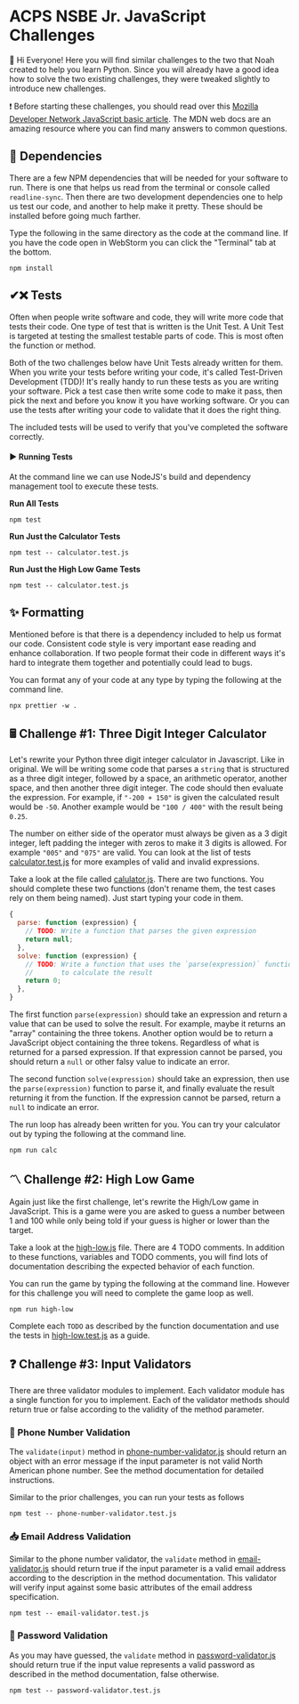 # ACPS NSBE Jr. JavaScript Challenges

👋 Hi Everyone! Here you will find similar challenges to the two that Noah
created to help you learn Python. Since you will already have a good idea how to
solve the two existing challenges, they were tweaked slightly to introduce new
challenges.

❗ Before starting these challenges, you should read over this [Mozilla Developer
Network JavaScript basic article][mdn_js_basics]. The MDN web docs are an
amazing resource where you can find many answers to common questions.

[mdn_js_basics]: https://developer.mozilla.org/en-US/docs/Learn/Getting_started_with_the_web/JavaScript_basics

## 🔰 Dependencies

There are a few NPM dependencies that will be needed for your software to run.
There is one that helps us read from the terminal or console called
`readline-sync`. Then there are two development dependencies one to help us test
our code, and another to help make it pretty. These should be installed before
going much farther.

Type the following in the same directory as the code at the command line. If you
have the code open in WebStorm you can click the "Terminal" tab at the bottom.

```shell script
npm install
```

## ✔❌ Tests

Often when people write software and code, they will write more code that tests
their code. One type of test that is written is the Unit Test. A Unit Test is
targeted at testing the smallest testable parts of code. This is most often the
function or method. 

Both of the two challenges below have Unit Tests already written for them. When
you write your tests before writing your code, it's called Test-Driven 
Development (TDD)! It's really handy to run these tests as you are writing your
software. Pick a test case then write some code to make it pass, then pick the
next and before you know it you have working software. Or you can use the tests
after writing your code to validate that it does the right thing.

The included tests will be used to verify that you've completed the software 
correctly.

#### ▶ Running Tests

At the command line we can use NodeJS's build and dependency management tool to
execute these tests.

**Run All Tests**

```shell script
npm test
```

**Run Just the Calculator Tests**

```shell script
npm test -- calculator.test.js
```

**Run Just the High Low Game Tests**

```shell script
npm test -- calculator.test.js
```

## ✨ Formatting

Mentioned before is that there is a dependency included to help us format our
code. Consistent code style is very important ease reading and enhance
collaboration. If two people format their code in different ways it's hard to 
integrate them together and potentially could lead to bugs.

You can format any of your code at any type by typing the following at the
command line.

```shell script
npx prettier -w .
```

## 🖩 Challenge #1: Three Digit Integer Calculator

Let's rewrite your Python three digit integer calculator in Javascript. Like in
original. We will be writing some code that parses a `string` that is structured
as a three digit integer, followed by a space, an arithmetic operator, another
space, and then another three digit integer. The code should then evaluate the
expression. For example, if `"-200 + 150"` is given the calculated result would
be `-50`. Another example would be `"100 / 400"` with the result being `0.25`.

The number on either side of the operator must always be given as a 3 digit
integer, left padding the integer with zeros to make it 3 digits is allowed. For
example `"005"` and `"075"` are valid. You can look at the list of tests
[calculator.test.js](calculator.test.js) for more examples of valid and invalid
expressions.

Take a look at the file called [calulator.js](calculator.js). There are two
functions. You should complete these two functions (don't rename them, the test
cases rely on them being named). Just start typing your code in them.

```javascript
{
  parse: function (expression) {
    // TODO: Write a function that parses the given expression
    return null;
  },
  solve: function (expression) {
    // TODO: Write a function that uses the `parse(expression)` function
    //       to calculate the result
    return 0;
  },
}
```

The first function `parse(expression)` should take an expression and return a
value that can be used to solve the result. For example, maybe it returns an
"array" containing the three tokens. Another option would be to return a
JavaScript object containing the three tokens. Regardless of what is
returned for a parsed expression. If that expression cannot be parsed, you
should return a `null` or other falsy value to indicate an error.

The second function `solve(expression)` should take an expression, then use the
`parse(expression)` function to parse it, and finally evaluate the result
returning it from the function. If the expression cannot be parsed, return a
`null` to indicate an error.

The run loop has already been written for you. You can try your calculator out
by typing the following at the command line.

```shell script
npm run calc
```

## 〽️ Challenge #2: High Low Game

Again just like the first challenge, let's rewrite the High/Low game in
JavaScript. This is a game were you are asked to guess a number between 1 and 
100 while only being told if your guess is higher or lower than the target.

Take a look at the [high-low.js](high-low.js) file. There are 4 TODO comments.
In addition to these functions, variables and TODO comments, you will find lots
of documentation describing the expected behavior of each function.

You can run the game by typing the following at the command line. However for
this challenge you will need to complete the game loop as well.

```shell script
npm run high-low
```

Complete each `TODO` as described by the function documentation and use the
tests in [high-low.test.js](high-low.test.js) as a guide.

## ❓ Challenge #3: Input Validators

There are three validator modules to implement. Each validator module has a 
single function for you to implement. Each of the validator methods should return 
true or false according to the validity of the method parameter.

### 📲 Phone Number Validation

The `validate(input)` method in [phone-number-validator.js](phone-number-validator.js)
should return an object with an error message if the input parameter is not valid North American phone number.
See the method documentation for detailed instructions.

Similar to the prior challenges, you can run your tests as follows

```shell
npm test -- phone-number-validator.test.js
```

### 📥 Email Address Validation

Similar to the phone number validator, the `validate` method in [email-validator.js](email-validator.js)
should return true if the input parameter is a valid email address according to the description in the method
documentation. This validator will verify input against some basic attributes of the email address specification.

```shell
npm test -- email-validator.test.js
```

### 🔑 Password Validation

As you may have guessed, the `validate` method in [password-validator.js](password-validator.js) should return true if
the input value represents a valid password as described in the method documentation, false otherwise.

```shell
npm test -- password-validator.test.js
```


